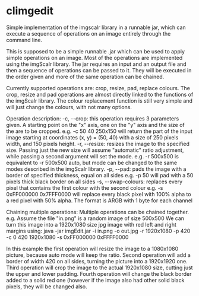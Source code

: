 # climgedit
Simple implementation of the imgscalr library in a runnable jar, which can execute a sequence of operations on an image entirely through the command line.

This is supposed to be a simple runnable .jar which can be used to apply simple operations on an image. Most of the operations are implemented using the imgScalr library.
The jar requires an input and an output file and then a sequence of operations can be passed to it. They will be executed in the order given and more of the same operation can be chained.

Currently supported operations are:
  crop, resize, pad, replace colours.
The crop, resize and pad operations are almost directly linked to the functions of the imgScalr library.
The colour replacement function is still very simple and will just change the colours, with not many options.

Operation description:
  -c, --crop: this operation requires 3 parameters given. A starting point on the "x" axis, one on the "y" axis and the size of the are to be cropped.
              e.g. -c 50 40 250x150 will return the part of the input image starting at coordinates (x, y) = (50, 40) with a size of 250 pixels width, and 150 pixels height.
  -r, --resize: resizes the image to the specified size. Passing just the new size will assume "automatic" ratio adjustment, while passing a second argument will set the mode.
              e.g. -r 500x500 is equivalent to -r 500x500 auto, but mode can be changed to the same modes described in the imgScalr library.
  -p, --pad: pads the image with a border of specified thickness, equal on all sides
              e.g. -p 50 will pad with a 50 pixels thick black border on all sides
  -s, --swap-colours: replaces every pixel that contains the first colour with the second colour
              e.g. -s 0xFF000000 0x7FFF0000 will replace every black pixel with 100% alpha to a red pixel with 50% alpha. The format is ARGB with 1 byte for each channel

Chaining multiple operations:
  Multiple operations can be chained together.
  e.g. Assume the file "in.png" is a random image of size 500x500
  We can turn this image into a 1920x1080 size jpg image with red left and right margins using:
    java -jar imgEdit.jar -i in.png -o out.jpg -r 1920x1080 -p 420 -c 0 420 1920x1080 -s 0xFF000000 0xFFFF0000
    
  In this example the first operation will resize the image to a 1080x1080 picture, because auto mode will keep the ratio.
  Second operation will add a border of width 420 on all sides, turning the picture into a 1920x1920 one.
  Third operation will crop the image to the actual 1920x1080 size, cutting just the upper and lower padding.
  Fourth operation will change the black border added to a solid red one (however if the image also had other solid black pixels, they will be changed also.
 

